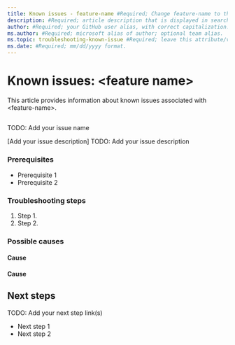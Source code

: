 ```yaml
---
title: Known issues - feature-name #Required; Change feature-name to the name of the feature or service that the known issues relate to.
description: #Required; article description that is displayed in search results. Include the complete message that the customer sees.
author: #Required; your GitHub user alias, with correct capitalization.
ms.author: #Required; microsoft alias of author; optional team alias.
ms.topic: troubleshooting-known-issue #Required; leave this attribute/value as-is.
ms.date: #Required; mm/dd/yyyy format.
---
```


<!---Recommended: Remove all the comments in this template before you
sign-off or merge to main.

This template provides the basic structure of a general troubleshooting article pattern. See the
[instructions - troubleshooting - known issues](../level4/contribute-how-to-known-issues.md) in the
pattern library.

You can provide feedback about this template at: https://aka.ms/patterns-feedback

Known issues articles help inform customers of issues that they may encounter that are currently
being worked on or planned to be fixed in the near future. Known issues added to the article should
be removed when the issue has been resolved. If the issue is never going to be resolved, it should
be documented in a conceptual or how-to article as expected behavior.

-->

<!-- 1. H1 -----------------------------------------------------------------------------

Required: The headline (H1) is the primary heading at the top of the article. Pick an H1 that 
clearly conveys what the content's about.

The heading of the known issues article should be Known issues: <service name> where service name is
the name of the feature or service that the issues pertain to.

-->

# Known issues: \<feature name\>

This article provides information about known issues associated with \<feature-name\>.

<!-- 2. Issue name ---------------------------------------------------------------------

Required: Each known issue should be in its own section. Provide a title for the section that
enables the customer to easily identify the issue that they are experiencing.

-->

## <Issue title>
TODO: Add your issue name

<!-- 2. Issue description  ----------------------------------------------------------

Required: 

-->

[Add your issue description]
TODO: Add your issue description

<!-- 3. Prerequisites  ----------------------------------------------------------

Optional: If there are steps that the customer should complete or tools that need to be downloaded
before continuing through the troubleshooting guidance, they should be described in this section.

-->

### Prerequisites

- Prerequisite 1
- Prerequisite 2

<!-- 4. Troubleshooting steps  ----------------------------------------------------------

Optional: Not all known issues will be correctable, but if so, add this section describing the steps
to take to correct the issue.

-->

### Troubleshooting steps

1. Step 1.
2. Step 2.

<!-- 5 Possible causes  ----------------------------------------------------------

Required:
List known possible causes of the issue.

-->

### Possible causes

<!---Optional:  ----------------------------------------------------------
Most common cause.

-->

#### Cause #

<!---Optional:  ----------------------------------------------------------
Next most common cause.

-->

#### Cause #

<!--- 6. Next steps  ----------------------------------------------------------

Optional: List any next steps that should be taken after the issue has been initially resolved. 

-->

## Next steps
TODO: Add your next step link(s)

- Next step 1
- Next step 2